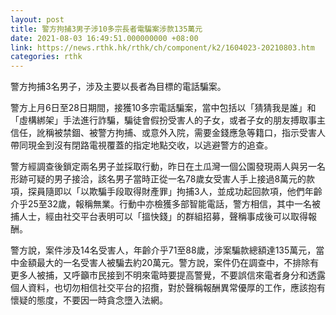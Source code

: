 ```yaml
---
layout: post
title: 警方拘捕3男子涉10多宗長者電騙案涉款135萬元
date: 2021-08-03 16:49:51.000000000 +08:00
link: https://news.rthk.hk/rthk/ch/component/k2/1604023-20210803.htm
categories: rthk
---
```


警方拘捕3名男子，涉及主要以長者為目標的電話騙案。

警方上月6日至28日期間，接獲10多宗電話騙案，當中包括以「猜猜我是誰」和「虛構綁架」手法進行詐騙，騙徒會假扮受害人的子女，或者子女的朋友搏取事主信任，訛稱被禁錮、被警方拘捕、或意外入院，需要金錢應急等籍口，指示受害人帶同現金到沒有閉路電視覆蓋的指定地點交收，以逃避警方的追查。

警方經調查後鎖定兩名男子並採取行動，昨日在土瓜灣一個公園發現兩人與另一名形跡可疑的男子接洽，該名男子當時正從一名78歲女受害人手上接過8萬元的款項，探員隨即以「以欺騙手段取得財產罪」拘捕3人，並成功起回款項，他們年齡介乎25至32歲，報稱無業。行動中亦檢獲多部智能電話，警方相信，其中一名被捕人士，經由社交平台表明可以「搵快錢」的群組招募，聲稱事成後可以取得報酬。

警方說，案件涉及14名受害人，年齡介乎71至88歲，涉案騙款總額達135萬元，當中金額最大的一名受害人被騙去約20萬元。警方說，案件仍在調查中，不排除有更多人被捕，又呼籲市民接到不明來電時要提高警覺，不要誤信來電者身分和透露個人資料，也切勿相信社交平台的招攬，對於聲稱報酬異常優厚的工作，應該抱有懷疑的態度，不要因一時貪念墮入法網。
